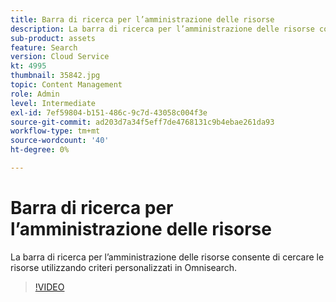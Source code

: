 ```yaml
---
title: Barra di ricerca per l’amministrazione delle risorse
description: La barra di ricerca per l’amministrazione delle risorse consente di cercare le risorse utilizzando criteri personalizzati in Omnisearch.
sub-product: assets
feature: Search
version: Cloud Service
kt: 4995
thumbnail: 35842.jpg
topic: Content Management
role: Admin
level: Intermediate
exl-id: 7ef59804-b151-486c-9c7d-43058c004f3e
source-git-commit: ad203d7a34f5eff7de4768131c9b4ebae261da93
workflow-type: tm+mt
source-wordcount: '40'
ht-degree: 0%

---
```


# Barra di ricerca per l’amministrazione delle risorse

La barra di ricerca per l’amministrazione delle risorse consente di cercare le risorse utilizzando criteri personalizzati in Omnisearch.

>[!VIDEO](https://video.tv.adobe.com/v/35842/?quality=12&learn=on&hidetitle=true)
